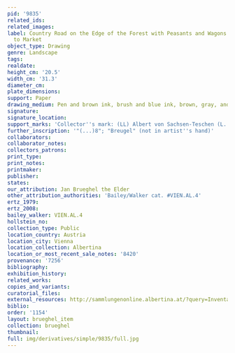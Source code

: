 ```yaml
---
pid: '9835'
related_ids: 
related_images: 
label: Country Road on the Edge of the Forest with Peasants and Wagons on the Way
  to Market
object_type: Drawing
genre: Landscape
tags: 
realdate: 
height_cm: '20.5'
width_cm: '31.3'
diameter_cm: 
plate_dimensions: 
support: Paper
drawing_medium: Pen and brown ink, brush and blue ink, brown, gray, and blue wash
signature: 
signature_location: 
support_marks: 'Collector''s mark: (LL) Albert von Sachsen-Teschen (L. 174)'
further_inscription: '"(...)8"; "Breugel" (not in artist''s hand)'
collaborators: 
collaborator_notes: 
collectors_patrons: 
print_type: 
print_notes: 
printmaker: 
publisher: 
states: 
our_attribution: Jan Brueghel the Elder
other_attribution_authorities: 'Bailey/Walker cat. #VIEN.AL.4'
ertz_1979: 
ertz_2008: 
bailey_walker: VIEN.AL.4
hollstein_no: 
collection_type: Public
location_country: Austria
location_city: Vienna
location_collection: Albertina
location_or_most_recent_sale_notes: '8420'
provenance: '7256'
bibliography: 
exhibition_history: 
related_works: 
copies_and_variants: 
curatorial_files: 
external_resources: http://sammlungenonline.albertina.at/?query=Inventarnummer%3D%5B8420%5D&showtype=record
biblio: 
order: '1154'
layout: brueghel_item
collection: brueghel
thumbnail: 
full: img/derivatives/simple/9835/full.jpg
---
```

